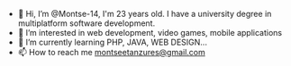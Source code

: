 - 👋 Hi, I’m @Montse-14, I'm 23 years old. I have a university degree in multiplatform software development.
- 👀 I’m interested in  web development, video games, mobile applications
- 🌱 I’m currently learning PHP, JAVA, WEB DESIGN...
- 📫 How to reach me montseetanzures@gmail.com

<!---
Montse-14/Montse-14 is a ✨ special ✨ repository because its `README.md` (this file) appears on your GitHub profile.
You can click the Preview link to take a look at your changes.
--->
